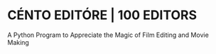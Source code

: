 # CÉNTO EDITÓRE | 100 EDITORS
A Python Program to Appreciate the Magic of Film Editing and Movie Making
